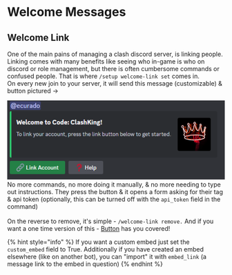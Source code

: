 # Welcome Messages

## Welcome Link

One of the main pains of managing a clash discord server, is linking people. Linking comes with many benefits like seeing who in-game is who on discord or role management, but there is often cumbersome commands or confused people. That is where `/setup welcome-link set` comes in.\
On every new join to your server, it will send this message (customizable) & button pictured ->&#x20;

![](<../.gitbook/assets/image (1).png>)\
No more commands, no more doing it manually, & no more needing to type out instructions. They press the button & it opens a form asking for their tag & api token (optionally, this can be turned off with the `api_token` field in the command)\
\
On the reverse to remove, it's simple - `/welcome-link remove.` And if you want a one time version of this - [Button](../utility/buttons.md) has you covered!

{% hint style="info" %}
If you want a custom embed just set the `custom_embed` field to True. Additionally if you have created an embed elsewhere (like on another bot), you can "import" it with `embed_link` (a message link to the embed in question)&#x20;
{% endhint %}

